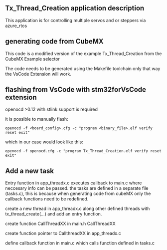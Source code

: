 
## <b>Tx_Thread_Creation application description</b>

This application is for controlling multiple servos and or steppers via azure_rtos

## <b>generating code from CubeMX</b>

This code is a modified version of the example Tx_Thread_Creation from the CubeMX Example selector

The code needs to be generated using the Makefile toolchain only that way the VsCode Extension
will work.


## <b>flashing from VsCode with stm32forVsCode extension</b>

openocd >0.12 with stlink support is required 

it is possible to manually flash:

    openocd -f <board_config>.cfg -c "program <binary_file>.elf verify reset exit"

which in our case would look like this:
    
    openocd -f openocd.cfg -c "program Tx_Thread_Creation.elf verify reset exit"



## <b>Add a new task</b>

Entry function in app_threadx.c executes callback to main.c where neccesary info can be passed. the tasks are defined in a separate file (tasks.c), this is because when generating code from cubeMX only the callback functions need to be redefined.

create a new thread in app_threadx.c along other defined threads with tx_thread_create(...)
and add an entry function.

create function CallThreadXX in main.h CallThreadXX

create function pointer to CallthreadXX in app_threadx.c

define callback function in main.c which calls function defined in tasks.c





